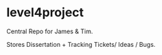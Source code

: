 level4project
=============

Central Repo for James & Tim. 

Stores Dissertation + Tracking Tickets/ Ideas / Bugs.  
